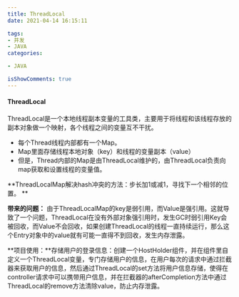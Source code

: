 ```yaml
---
title: ThreadLocal
date: 2021-04-14 16:15:11

tags:
- 并发
- JAVA
categories:

- JAVA

isShowComments: true
---
```


#### ThreadLocal

ThreadLocal是一个本地线程副本变量的工具类，主要用于将线程和该线程存放的副本对象做一个映射，各个线程之间的变量互不干扰。

- 每个Thread线程内部都有一个Map。
- Map里面存储线程本地对象（key）和线程的变量副本（value）
- 但是，Thread内部的Map是由ThreadLocal维护的，由ThreadLocal负责向map获取和设置线程的变量值。

**ThreadLocalMap解决hash冲突的方法：步长加1或减1，寻找下一个相邻的位置。 **

**带来的问题：** 由于ThreadLocalMap的key是弱引用，而Value是强引用。这就导致了一个问题，ThreadLocal在没有外部对象强引用时，发生GC时弱引用Key会被回收，而Value不会回收，如果创建ThreadLocal的线程一直持续运行，那么这个Entry对象中的value就有可能一直得不到回收，发生内存泄露。



**项目使用：**存储用户的登录信息：创建一个HostHolder组件，并在组件里自定义一个ThreadLocal变量，专门存储用户的信息，在用户每次的请求中通过拦截器来获取用户的信息，然后通过ThreadLocal的set方法将用户信息存储，使得在controller请求中可以携带用户信息，并在拦截器的afterCompletion方法中通过ThreadLocal的remove方法清除value，防止内存泄露。
